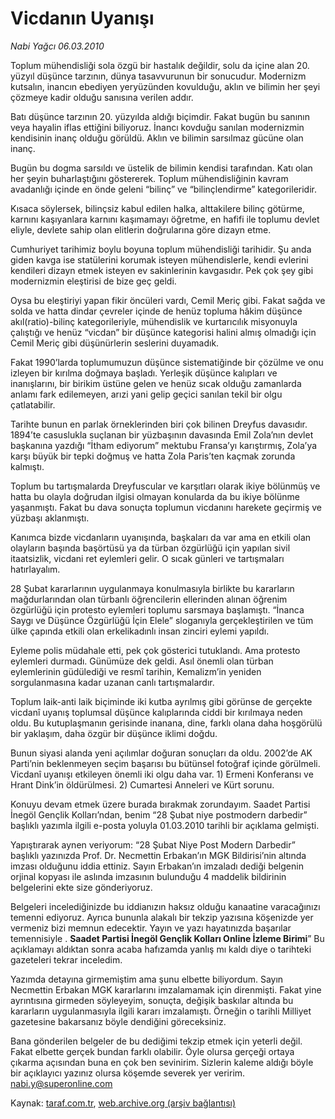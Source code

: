 # Vicdanın Uyanışı

*Nabi Yağcı 06.03.2010*

<div class="yazi"><p>Toplum mühendisliği sola özgü bir hastalık değildir, solu da içine alan 20. yüzyıl düşünce tarzının, dünya tasavvurunun bir sonucudur. Modernizm kutsalın, inancın ebediyen yeryüzünden kovulduğu, aklın ve bilimin her şeyi çözmeye kadir olduğu sanısına verilen addır. </p>
<p>Batı düşünce tarzının 20. yüzyılda aldığı biçimdir. Fakat bugün bu sanının veya hayalin iflas ettiğini biliyoruz. İnancı kovduğu sanılan modernizmin kendisinin inanç olduğu görüldü. Aklın ve bilimin sarsılmaz gücüne olan inanç. </p>
<p>Bugün bu dogma sarsıldı ve üstelik de bilimin kendisi tarafından. Katı olan her şeyin buharlaştığını göstererek. Toplum mühendisliğinin kavram avadanlığı içinde en önde geleni “bilinç” ve “bilinçlendirme” kategorileridir. </p>
<p>Kısaca söylersek, bilinçsiz kabul edilen halka, alttakilere bilinç götürme, karnını kaşıyanlara karnını kaşımamayı öğretme, en hafifi ile toplumu devlet eliyle, devlete sahip olan elitlerin doğrularına göre dizayn etme. </p>
<p>Cumhuriyet tarihimiz boylu boyuna toplum mühendisliği tarihidir. Şu anda giden kavga ise statülerini korumak isteyen mühendislerle, kendi evlerini kendileri dizayn etmek isteyen ev sakinlerinin kavgasıdır. Pek çok şey gibi modernizmin eleştirisi de bize geç geldi. </p>
<p>Oysa bu eleştiriyi yapan fikir öncüleri vardı, Cemil Meriç gibi. Fakat sağda ve solda ve hatta dindar çevreler içinde de henüz topluma hâkim düşünce akıl(ratio)-bilinç kategorileriyle, mühendislik ve kurtarıcılık misyonuyla çalıştığı ve henüz “vicdan” bir düşünce kategorisi halini almış olmadığı için Cemil Meriç gibi düşünürlerin seslerini duyamadık. </p>
<p>Fakat 1990’larda toplumumuzun düşünce sistematiğinde bir çözülme ve onu izleyen bir kırılma doğmaya başladı. Yerleşik düşünce kalıpları ve inanışlarını, bir birikim üstüne gelen ve henüz sıcak olduğu zamanlarda anlamı fark edilemeyen, arızi yani gelip geçici sanılan tekil bir olgu çatlatabilir. </p>
<p>Tarihte bunun en parlak örneklerinden biri çok bilinen Dreyfus davasıdır. 1894’te casuslukla suçlanan bir yüzbaşının davasında Emil Zola’nın devlet başkanına yazdığı “İtham ediyorum” mektubu Fransa’yı karıştırmış, Zola’ya karşı büyük bir tepki doğmuş ve hatta Zola Paris’ten kaçmak zorunda kalmıştı. </p>
<p>Toplum bu tartışmalarda Dreyfuscular ve karşıtları olarak ikiye bölünmüş ve hatta bu olayla doğrudan ilgisi olmayan konularda da bu ikiye bölünme yaşanmıştı. Fakat bu dava sonuçta toplumun vicdanını harekete geçirmiş ve yüzbaşı aklanmıştı. </p>
<p>Kanımca bizde vicdanların uyanışında, başkaları da var ama en etkili olan olayların başında başörtüsü ya da türban özgürlüğü için yapılan sivil itaatsizlik, vicdani ret eylemleri gelir. O sıcak günleri ve tartışmaları hatırlayalım. </p>
<p>28 Şubat kararlarının uygulanmaya konulmasıyla birlikte bu kararların mağdurlarından olan türbanlı öğrencilerin ellerinden alınan öğrenim özgürlüğü için protesto eylemleri toplumu sarsmaya başlamıştı. “İnanca Saygı ve Düşünce Özgürlüğü İçin Elele” sloganıyla gerçekleştirilen ve tüm ülke çapında etkili olan erkelikadınlı insan zinciri eylemi yapıldı. </p>
<p>Eyleme polis müdahale etti, pek çok gösterici tutuklandı. Ama protesto eylemleri durmadı. Günümüze dek geldi. Asıl önemli olan türban eylemlerinin güdülediği ve resmî tarihin, Kemalizm’in yeniden sorgulanmasına kadar uzanan canlı tartışmalardır. </p>
<p>Toplum laik-anti laik biçiminde iki kutba ayrılmış gibi görünse de gerçekte vicdanî uyanış toplumsal düşünce kalıplarında ciddi bir kırılmaya neden oldu. Bu kutuplaşmanın gerisinde inanana, dine, farklı olana daha hoşgörülü bir yaklaşım, daha özgür bir düşünce iklimi doğdu. </p>
<p>Bunun siyasi alanda yeni açılımlar doğuran sonuçları da oldu. 2002’de AK Parti’nin beklenmeyen seçim başarısı bu bütünsel fotoğraf içinde görülmeli. Vicdanî uyanışı etkileyen önemli iki olgu daha var. 1) Ermeni Konferansı ve Hrant Dink’in öldürülmesi. 2) Cumartesi Anneleri ve Kürt sorunu. </p>
<p>Konuyu devam etmek üzere burada bırakmak zorundayım. Saadet Partisi İnegöl Gençlik Kolları’ndan, benim “28 Şubat niye postmodern darbedir” başlıklı yazımla ilgili e-posta yoluyla 01.03.2010 tarihli bir açıklama gelmişti. </p>
<p>Yapıştırarak aynen veriyorum: “28 Şubat Niye Post Modern Darbedir” başlıklı yazınızda Prof. Dr. Necmettin Erbakan’ın MGK Bildirisi’nin altında imzası olduğunu iddia ettiniz. Sayın Erbakan’ın imzaladı dediği belgenin orjinal kopyası ile aslında imzasının bulunduğu 4 maddelik bildirinin belgelerini ekte size gönderiyoruz. </p>
<p>Belgeleri incelediğinizde bu iddianızın haksız olduğu kanaatine varacağınızı temenni ediyoruz. Ayrıca bununla alakalı bir tekzip yazısına köşenizde yer vermeniz bizi memnun edecektir. Yayın ve yazı hayatınızda başarılar temennisiyle . <strong>Saadet Partisi İnegöl Gençlik Kolları Online İzleme Birimi</strong>” Bu açıklamayı aldıktan sonra acaba hafızamda yanlış mı kaldı diye o tarihteki gazeteleri tekrar inceledim. </p>
<p>Yazımda detayına girmemiştim ama şunu elbette biliyordum. Sayın Necmettin Erbakan MGK kararlarını imzalamamak için direnmişti. Fakat yine ayrıntısına girmeden söyleyeyim, sonuçta, değişik baskılar altında bu kararların uygulanmasıyla ilgili kararı imzalamıştı. Örneğin o tarihli Milliyet gazetesine bakarsanız böyle dendiğini göreceksiniz. </p>
<p>Bana gönderilen belgeler de bu dediğimi tekzip etmek için yeterli değil. Fakat elbette gerçek bundan farklı olabilir. Öyle olursa gerçeği ortaya çıkarma açısından buna en çok ben sevinirim. Sizlerin kaleme aldığı böyle bir açıklayıcı yazınız olursa köşemde severek yer veririm. <a href="mailto:nabi.y@superonline.com">nabi.y@superonline.com</a></p>
</div>

Kaynak: [taraf.com.tr](http://www.taraf.com.tr:80/makale/10333.htm), [web.archive.org (arşiv bağlantısı)](http://web.archive.org/web/20100306130240/http://www.taraf.com.tr:80/makale/10333.htm)
